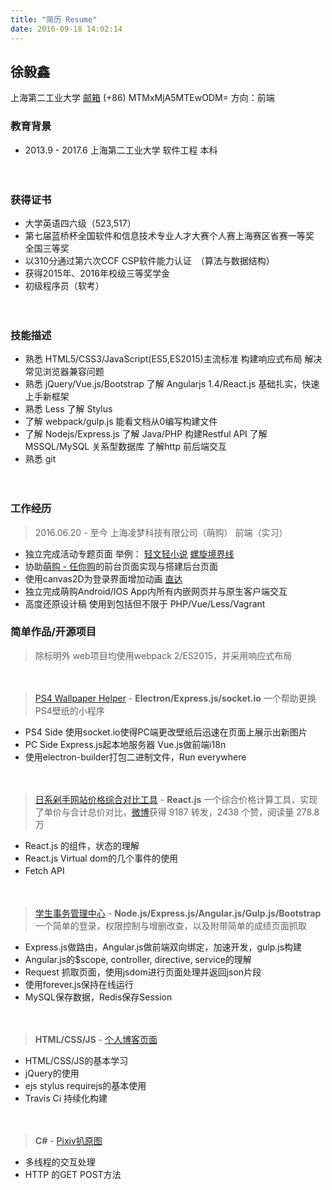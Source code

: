 ```yaml
---
title: "简历 Resume"
date: 2016-09-18 14:02:14
---
```


## 徐毅鑫
上海第二工业大学 [邮箱](mailto:xingoxu@foxmail.com) (+86) MTMxMjA5MTEwODM= 方向：前端
  
  
### 教育背景
- 2013.9 - 2017.6  上海第二工业大学  软件工程  本科
　　

　　
### 获得证书
- 大学英语四六级（523,517）
- 第七届蓝桥杯全国软件和信息技术专业人才大赛个人赛上海赛区省赛一等奖　全国三等奖
- 以310分通过第六次CCF CSP软件能力认证　（算法与数据结构） 
- 获得2015年、2016年校级三等奖学金
- 初级程序员（软考）

　　
### 技能描述
- 熟悉 HTML5/CSS3/JavaScript(ES5,ES2015)主流标准 构建响应式布局 解决常见浏览器兼容问题
- 熟悉 jQuery/Vue.js/Bootstrap 了解 Angularjs 1.4/React.js 基础扎实，快速上手新框架
- 熟悉 Less 了解 Stylus
- 了解 webpack/gulp.js 能看文档从0编写构建文件
- 了解 Nodejs/Express.js 了解 Java/PHP 构建Restful API   了解 MSSQL/MySQL 关系型数据库 了解http 前后端交互
- 熟悉 git

　　
### 工作经历
> 2016.06.20 - 至今 上海凌梦科技有限公司（萌购） 前端（实习）
- 独立完成活动专题页面 举例： [轻文轻小说](http://www.030buy.net/special/2016.9.6.qwqxs/) [螺旋境界线](http://www.030buy.net/special/2016.8.9.hh/)
- 协助[萌购 - 任你购](http://rennigou.jp/)的前台页面实现与搭建后台页面
- 使用canvas2D为登录界面增加动画 [直达](https://user.030buy.net/login)
- 独立完成萌购Android/IOS App内所有内嵌网页并与原生客户端交互
- 高度还原设计稿 使用到包括但不限于 PHP/Vue/Less/Vagrant


### 简单作品/开源项目
> 除标明外 web项目均使用webpack 2/ES2015，并采用响应式布局
　　
  
　　
> [PS4 Wallpaper Helper](http://works.xingoxu.com/ps4helper/) - **Electron/Express.js/socket.io**
一个帮助更换PS4壁纸的小程序
- PS4 Side 使用socket.io使得PC端更改壁纸后迅速在页面上展示出新图片
- PC Side Express.js起本地服务器 Vue.js做前端i18n
- 使用electron-builder打包二进制文件，Run everywhere
　　
  
　　
> [日系剁手网站价格综合对比工具](http://works.xingoxu.com/buy-calc/) - **React.js**
一个综合价格计算工具，实现了单价与合计总价对比，[微博](http://weibo.com/1804320382/E51AYqS9e)获得 9187 转发，2438 个赞，阅读量 278.8 万
- React.js 的组件，状态的理解
- React.js Virtual dom的几个事件的使用
- Fetch API
　　
  
　　
> [学生事务管理中心](https://dev.xingoxu.cn) - **Node.js/Express.js/Angular.js/Gulp.js/Bootstrap**
一个简单的登录，权限控制与增删改查，以及附带简单的成绩页面抓取
- Express.js做路由，Angular.js做前端双向绑定，加速开发，gulp.js构建
- Angular.js的$scope, controller, directive, service的理解
- Request 抓取页面，使用jsdom进行页面处理并返回json片段
- 使用forever.js保持在线运行
- MySQL保存数据，Redis保存Session
　　
  
　　
> **HTML/CSS/JS** - [个人博客页面](https://blog.xingoxu.com/)
- HTML/CSS/JS的基本学习
- jQuery的使用
- ejs stylus requirejs的基本使用
- Travis Ci 持续化构建
　　
  
　　
> **C#** - [Pixiv扒原图](https://github.com/xingoxu/pixivDownloader-WPF)
- 多线程的交互处理
- HTTP 的GET POST方法